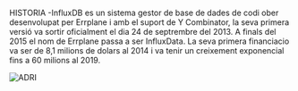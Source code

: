 <br>
HISTORIA
-InfluxDB es un sistema gestor de base de dades de codi ober desenvolupat per Errplane i amb el suport de Y Combinator, la seva primera versió va sortir oficialment el dia 24 de septrembre del 2013. A finals del 2015 el nom de Errplane passa a ser InfluxData.
La seva primera financiacio va ser de 8,1 milions de dolars al 2014 i va tenir un creixement exponencial fins a 60 milions al 2019.


![ADRI](C:\Users\adria\OneDrive\Documentos\InfluxDB-Projecte\Imatges/historia.png)
